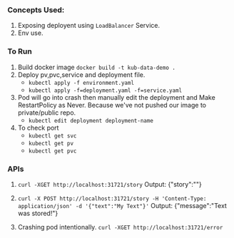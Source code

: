 ### Concepts Used: 
1. Exposing deployent using `LoadBalancer` Service.
2. Env use.
### To Run

1. Build docker image `docker build -t kub-data-demo .`
2. Deploy pv,pvc,service and deployment file.
    - `kubectl apply -f environment.yaml`
    - `kubectl apply -f=deployment.yaml -f=service.yaml` 
3. Pod will go into crash then manually edit the deployment and Make RestartPolicy as Never. Because we've not pushed our image to private/public repo.
    - `kubectl edit deployment deployment-name`
3. To check port
    - `kubectl get svc`
    - `kubectl get pv`
    - `kubectl get pvc`


### APIs

1. `curl -XGET http://localhost:31721/story`
Output: {"story":""}

2. `curl -X POST http://localhost:31721/story -H 'Content-Type: application/json' -d '{"text":"My Text"}'`
Output: {"message":"Text was stored!"}

3. Crashing pod intentionally. 
    `curl -XGET http://localhost:31721/error`

